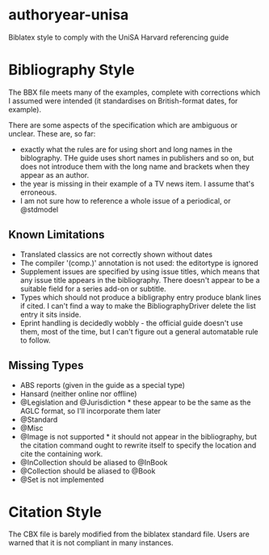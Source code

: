 # authoryear-unisa
Biblatex style to comply with the UniSA Harvard referencing guide

# Bibliography Style
The BBX file meets many of the examples, complete with corrections which I assumed were intended (it standardises on British-format dates, for example).

There are some aspects of the specification which are ambiguous or unclear. These are, so far:
* exactly what the rules are for using short and long names in the biblography. THe guide uses short names in publishers and so on, but does not introduce them with the long name and brackets when they appear as an author.
* the year is missing in their example of a TV news item. I assume that's erroneous.
* I am not sure how to reference a whole issue of a periodical, or @stdmodel

## Known Limitations
* Translated classics are not correctly shown without dates
* The compiler '(comp.)' annotation is not used: the editortype is ignored
* Supplement issues are specified by using issue titles, which means that any issue title appears in the bibliography. There doesn't appear to be a suitable field for a series add-on or subtitle.
* Types which should not produce a bibligraphy entry produce blank lines if cited. I can't find a way to make the BibliographyDriver delete the list entry it sits inside.
* Eprint handling is decidedly wobbly - the official guide doesn't use them, most of the time, but I can't figure out a general automatable rule to follow.

## Missing Types
* ABS reports (given in the guide as a special type)
* Hansard (neither online nor offline)
* @Legislation and @Jurisdiction * these appear to be the same as the AGLC format, so I'll incorporate them later
* @Standard
* @Misc
* @Image is not supported * it should not appear in the bibliography, but the citation command ought to rewrite itself to specify the location and cite the containing work.
* @InCollection should be aliased to @InBook
* @Collection should be aliased to @Book
* @Set is not implemented


# Citation Style
The CBX file is barely modified from the biblatex standard file. Users are warned that it is not compliant in many instances.
